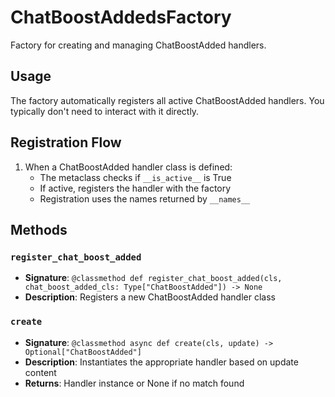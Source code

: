 # ChatBoostAddedsFactory

Factory for creating and managing ChatBoostAdded handlers.

## Usage

The factory automatically registers all active ChatBoostAdded handlers. 
You typically don't need to interact with it directly.

## Registration Flow

1. When a ChatBoostAdded handler class is defined:
   - The metaclass checks if `__is_active__` is True
   - If active, registers the handler with the factory
   - Registration uses the names returned by `__names__`

## Methods

### `register_chat_boost_added`
- **Signature**: `@classmethod def register_chat_boost_added(cls, chat_boost_added_cls: Type["ChatBoostAdded"]) -> None`
- **Description**: Registers a new ChatBoostAdded handler class

### `create`
- **Signature**: `@classmethod async def create(cls, update) -> Optional["ChatBoostAdded"]`
- **Description**: Instantiates the appropriate handler based on update content
- **Returns**: Handler instance or None if no match found
